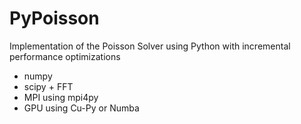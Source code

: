 # PyPoisson
Implementation of the Poisson Solver using Python with incremental performance optimizations

- numpy
- scipy + FFT 
- MPI using mpi4py
- GPU using Cu-Py or Numba
